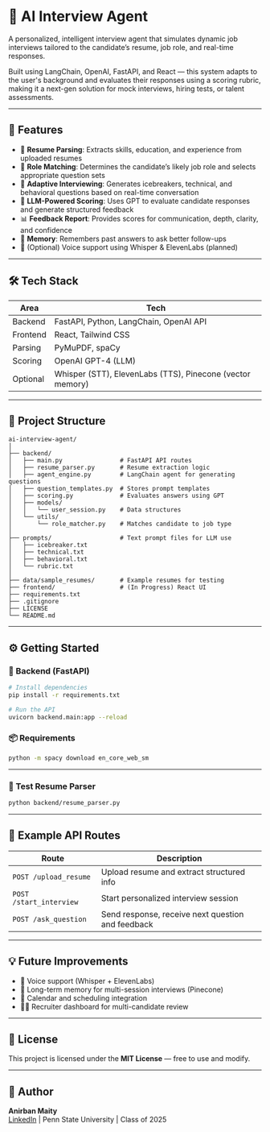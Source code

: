 # 🧠 AI Interview Agent

A personalized, intelligent interview agent that simulates dynamic job interviews tailored to the candidate’s resume, job role, and real-time responses.

Built using LangChain, OpenAI, FastAPI, and React — this system adapts to the user's background and evaluates their responses using a scoring rubric, making it a next-gen solution for mock interviews, hiring tests, or talent assessments.

---

## 🚀 Features

- 📄 **Resume Parsing**: Extracts skills, education, and experience from uploaded resumes
- 🧩 **Role Matching**: Determines the candidate’s likely job role and selects appropriate question sets
- 💬 **Adaptive Interviewing**: Generates icebreakers, technical, and behavioral questions based on real-time conversation
- 🧠 **LLM-Powered Scoring**: Uses GPT to evaluate candidate responses and generate structured feedback
- 📊 **Feedback Report**: Provides scores for communication, depth, clarity, and confidence
- 🧵 **Memory**: Remembers past answers to ask better follow-ups
- 🎤 (Optional) Voice support using Whisper & ElevenLabs (planned)

---

## 🛠️ Tech Stack

| Area       | Tech |
|------------|------|
| Backend    | FastAPI, Python, LangChain, OpenAI API |
| Frontend   | React, Tailwind CSS |
| Parsing    | PyMuPDF, spaCy |
| Scoring    | OpenAI GPT-4 (LLM) |
| Optional   | Whisper (STT), ElevenLabs (TTS), Pinecone (vector memory) |

---

## 📂 Project Structure

```
ai-interview-agent/
│
├── backend/
│   ├── main.py                # FastAPI API routes
│   ├── resume_parser.py       # Resume extraction logic
│   ├── agent_engine.py        # LangChain agent for generating questions
│   ├── question_templates.py  # Stores prompt templates
│   ├── scoring.py             # Evaluates answers using GPT
│   ├── models/
│   │   └── user_session.py    # Data structures
│   └── utils/
│       └── role_matcher.py    # Matches candidate to job type
│
├── prompts/                   # Text prompt files for LLM use
│   ├── icebreaker.txt
│   ├── technical.txt
│   ├── behavioral.txt
│   └── rubric.txt
│
├── data/sample_resumes/       # Example resumes for testing
├── frontend/                  # (In Progress) React UI
├── requirements.txt
├── .gitignore
├── LICENSE
└── README.md
```

---

## ⚙️ Getting Started

### 🔧 Backend (FastAPI)

```bash
# Install dependencies
pip install -r requirements.txt

# Run the API
uvicorn backend.main:app --reload
```

### 📦 Requirements

```bash
python -m spacy download en_core_web_sm
```

---

### 🧪 Test Resume Parser

```bash
python backend/resume_parser.py
```

---

## 🧪 Example API Routes

| Route | Description |
|-------|-------------|
| `POST /upload_resume` | Upload resume and extract structured info |
| `POST /start_interview` | Start personalized interview session |
| `POST /ask_question` | Send response, receive next question and feedback |

---

## 💡 Future Improvements

- 🎤 Voice support (Whisper + ElevenLabs)
- 🧠 Long-term memory for multi-session interviews (Pinecone)
- 📅 Calendar and scheduling integration
- 🧑‍💼 Recruiter dashboard for multi-candidate review

---

## 📜 License

This project is licensed under the **MIT License** — free to use and modify.

---

## 👤 Author

**Anirban Maity**  
[LinkedIn](https://www.linkedin.com/in/ani-psu) | Penn State University | Class of 2025
